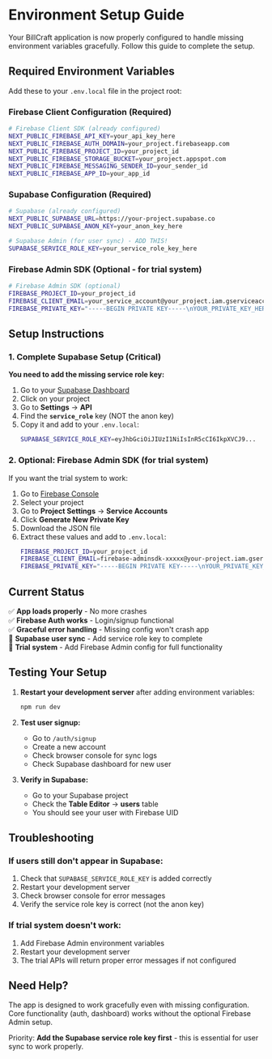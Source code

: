 # Environment Setup Guide

Your BillCraft application is now properly configured to handle missing environment variables gracefully. Follow this guide to complete the setup.

## Required Environment Variables

Add these to your `.env.local` file in the project root:

### Firebase Client Configuration (Required)
```bash
# Firebase Client SDK (already configured)
NEXT_PUBLIC_FIREBASE_API_KEY=your_api_key_here
NEXT_PUBLIC_FIREBASE_AUTH_DOMAIN=your_project.firebaseapp.com
NEXT_PUBLIC_FIREBASE_PROJECT_ID=your_project_id
NEXT_PUBLIC_FIREBASE_STORAGE_BUCKET=your_project.appspot.com
NEXT_PUBLIC_FIREBASE_MESSAGING_SENDER_ID=your_sender_id
NEXT_PUBLIC_FIREBASE_APP_ID=your_app_id
```

### Supabase Configuration (Required)
```bash
# Supabase (already configured)
NEXT_PUBLIC_SUPABASE_URL=https://your-project.supabase.co
NEXT_PUBLIC_SUPABASE_ANON_KEY=your_anon_key_here

# Supabase Admin (for user sync) - ADD THIS!
SUPABASE_SERVICE_ROLE_KEY=your_service_role_key_here
```

### Firebase Admin SDK (Optional - for trial system)
```bash
# Firebase Admin SDK (optional)
FIREBASE_PROJECT_ID=your_project_id
FIREBASE_CLIENT_EMAIL=your_service_account@your_project.iam.gserviceaccount.com
FIREBASE_PRIVATE_KEY="-----BEGIN PRIVATE KEY-----\nYOUR_PRIVATE_KEY_HERE\n-----END PRIVATE KEY-----\n"
```

## Setup Instructions

### 1. Complete Supabase Setup (Critical)

**You need to add the missing service role key:**

1. Go to your [Supabase Dashboard](https://supabase.com/dashboard)
2. Click on your project
3. Go to **Settings** → **API**
4. Find the **`service_role`** key (NOT the anon key)
5. Copy it and add to your `.env.local`:
   ```bash
   SUPABASE_SERVICE_ROLE_KEY=eyJhbGciOiJIUzI1NiIsInR5cCI6IkpXVCJ9...
   ```

### 2. Optional: Firebase Admin SDK (for trial system)

If you want the trial system to work:

1. Go to [Firebase Console](https://console.firebase.google.com/)
2. Select your project
3. Go to **Project Settings** → **Service Accounts**
4. Click **Generate New Private Key**
5. Download the JSON file
6. Extract these values and add to `.env.local`:
   ```bash
   FIREBASE_PROJECT_ID=your_project_id
   FIREBASE_CLIENT_EMAIL=firebase-adminsdk-xxxxx@your-project.iam.gserviceaccount.com
   FIREBASE_PRIVATE_KEY="-----BEGIN PRIVATE KEY-----\nYOUR_PRIVATE_KEY_CONTENT\n-----END PRIVATE KEY-----\n"
   ```

## Current Status

✅ **App loads properly** - No more crashes  
✅ **Firebase Auth works** - Login/signup functional  
✅ **Graceful error handling** - Missing config won't crash app  
🔧 **Supabase user sync** - Add service role key to complete  
🔧 **Trial system** - Add Firebase Admin config for full functionality  

## Testing Your Setup

1. **Restart your development server** after adding environment variables:
   ```bash
   npm run dev
   ```

2. **Test user signup:**
   - Go to `/auth/signup`
   - Create a new account
   - Check browser console for sync logs
   - Check Supabase dashboard for new user

3. **Verify in Supabase:**
   - Go to your Supabase project
   - Check the **Table Editor** → **users** table
   - You should see your user with Firebase UID

## Troubleshooting

### If users still don't appear in Supabase:
1. Check that `SUPABASE_SERVICE_ROLE_KEY` is added correctly
2. Restart your development server
3. Check browser console for error messages
4. Verify the service role key is correct (not the anon key)

### If trial system doesn't work:
1. Add Firebase Admin environment variables
2. Restart your development server
3. The trial APIs will return proper error messages if not configured

## Need Help?

The app is designed to work gracefully even with missing configuration. Core functionality (auth, dashboard) works without the optional Firebase Admin setup.

Priority: **Add the Supabase service role key first** - this is essential for user sync to work properly. 